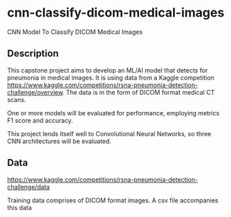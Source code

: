 # cnn-classify-dicom-medical-images
CNN Model To Classify DICOM Medical Images

## Description
This capstone project aims to develop an ML/AI model that detects for pneumonia in medical images.
It is using data from a Kaggle competition https://www.kaggle.com/competitions/rsna-pneumonia-detection-challenge/overview.
The data is in the form of DICOM format medical CT scans.

One or more models will be evaluated for performance, employing metrics F1 score and accuracy.


This project lends itself well to Convolutional Neural Networks, so three CNN architectures will be evaluated.

## Data

https://www.kaggle.com/competitions/rsna-pneumonia-detection-challenge/data

Training data comprises of DICOM format images.  A csv file accompanies this data 
 
